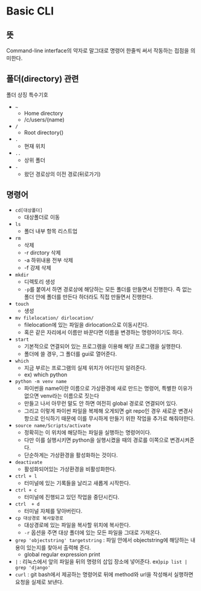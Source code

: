 # Basic CLI

## 뜻

Command-line interface의 약자로 말그대로 명령어 한줄씩 써서 작동하는 접점을 의미한다.

## 폴더(directory) 관련

폴더 상징 특수기호

- `~`
  - Home directory
  - /c/users/(name)
- `/`
  - Root directory()
- `.`
  - 현재 위치
- `..`
  - 상위 폴더
- `-`
  - 왔던 경로상의 이전 경로(뒤로가기)

## 명령어

- `cd[대상폴더]`
  - 대상폴더로 이동
- `ls`
  - 폴더 내부 항목 리스트업
- `rm`
  - 삭제
  - -r dirctory 삭제
  - -a 하위내용 전부 삭제
  - -f 강제 삭제
- `mkdir`
  - 디렉토리 생성
  - `-p`를 붙여서 하면 경로상에 해당하는 모든 폴더를 만들면서 진행한다. 즉 없는 폴더 안에 폴더를 만든다 하더라도 직접 만들면서 진행한다.
- `touch`
  - 생성
- `mv filelocation/ dirlocation/`
  - filelocation에 있는 파일을 dirlocation으로 이동시킨다.
  - 혹은 같은 자리에서 이름만 바꾼다면 이름을 변경하는 명령어이기도 하다.
- `start`
  - 기본적으로 연결되어 있는 프로그램을 이용해 해당 프로그램을 실행한다.
  - 폴더에 쓸 경우, 그 폴더를 gui로 열어준다.
- `which` 
  - 지금 부르는 프로그램의 실제 위치가 어디인지 알려준다.
  - ex) which python
- `python -m venv name`
  - 파이썬을 name이란 이름으로 가상환경에 새로 만드는 명령어, 특별한 이유가 없으면 venv라는 이름으로 짓는다
  - 만들고 나서 아무런 말도 안 하면 여전히 global 경로로 연결되어 있다.
  - 그리고 이렇게 파이썬 파일을 복제해 오게되면 git repo인 경우 새로운 변경사항으로 인식하기 때문에 이를 무시하게 만들기 위한 작업을 추가로 해줘야한다.
- `source name/Scripts/activate`
  - 정확히는 이 위치에 해당하는 파일을 실행하는 명령어이다.
  - 다만 이를 실행시키면 python을 실행시켰을 때의 경로를 이쪽으로 변경시켜준다.
  - 단순하게는 가상환경을 활성화하는 것이다.
- `deactivate`
  - 활성화되어있는 가상환경을 비활성화한다.
- `ctrl + l` 
  - 터미널에 있는 기록들을 날리고 새롭게 시작한다.
- `ctrl + c`
  - 터미널에 진행되고 있던 작업을 중단시킨다.
- `ctrl  + d`
  - 터미널 자체를 닿아버린다.
- `cp 대상경로 복사할경로` 
  - 대상경로에 있는 파일을 복사할 위치에 복사한다.
  - `-r` 옵션을 주면 대상 폴더에 있는 모든 파일을 그대로 가져온다.
- `grep 'objectstring' targetstring` : 파일 안에서 objectstring에 해당하는 내용이 있는지를 찾아서 출력해 준다.
  - global regular expression print
- `|` : 리눅스에서 앞의 파일을 뒤의 명령의 삽입 장소에 넣어준다. ex)`pip list | grep 'django'`
- `curl` : git bash에서 제공하는 명령어로 뒤에 method와 url을 작성해서 실행하면 요청을 실제로 보낸다.